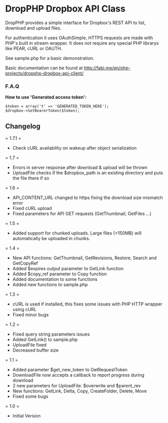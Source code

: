 DropPHP Dropbox API Class
===============================

DropPHP provides a simple interface for Dropbox's REST API to list, download and upload files.

For authentication it uses OAuthSimple, HTTPS requests are made with PHP's built in stream wrapper. It does not require any special PHP librarys like PEAR, cURL or OAUTH.

See sample.php for a basic demonstration.

Basic documentation can be found at http://fabi.me/en/php-projects/dropphp-dropbox-api-client/


### F.A.Q ###
**How to use 'Generated access token':**
``` 
$token = array('t' => 'GENERATED_TOKEN_HERE');
$dropbox->SetBearerToken($token); 
```

Changelog
-------

= 1.7.1 =
* Check cURL availability on wakeup after object serialization

= 1.7 =
* Errors in server response after download  & upload will be thrown
* UploadFile checks if the $dropbox_path is an existing directory and puts the file there if so

= 1.6 =
* API_CONTENT_URL changed to https fixing the download size mismatch error
* Fixed cURL upload
* Fixed parameters for API GET requests (GetThumbnail, GetFiles ...)

= 1.5 =
* Added support for chunked uploads. Large files (>150MB) will automatically be uploaded in chunks.

= 1.4 =
* New API functions: GetThumbnail, GetRevisions, Restore, Search and GetCopyRef 
* Added $expires output parameter to GetLink function
* Added $copy_ref parameter to Copy function
* Added documentation to some functions
* Added new functions to sample.php

= 1.3 =
* cURL is used if installed, this fixes some issues with PHP HTTP wrapper using cURL
* Fixed minor bugs

= 1.2 =
* Fixed query string parameters issues
* Added GetLink() to sample.php
* UploadFile fixed
* Decreased buffer size

= 1.1 =
* Added parameter $get_new_token to GetRequestToken
* DownloadFile now accepts a callback to report progress during download
* 2 new parameters for UploadFile: $overwrite and $parent_rev
* New functions: GetLink, Delta, Copy, CreateFolder, Delete, Move
* Fixed some bugs

= 1.0 =
* Initial Version
